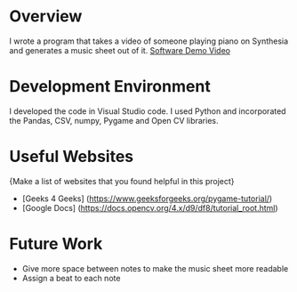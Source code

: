 # Overview
I wrote a program that takes a video of someone playing piano on Synthesia and generates a music sheet out of it.
[Software Demo Video](https://youtu.be/8-GuGn3wS2M)

# Development Environment

I developed the code in Visual Studio code. I used Python and incorporated the Pandas, CSV, numpy, Pygame and Open CV libraries.

# Useful Websites

{Make a list of websites that you found helpful in this project}

- [Geeks 4 Geeks] (https://www.geeksforgeeks.org/pygame-tutorial/)
- [Google Docs] (https://docs.opencv.org/4.x/d9/df8/tutorial_root.html)

# Future Work
- Give more space between notes to make the music sheet more readable
- Assign a beat to each note

